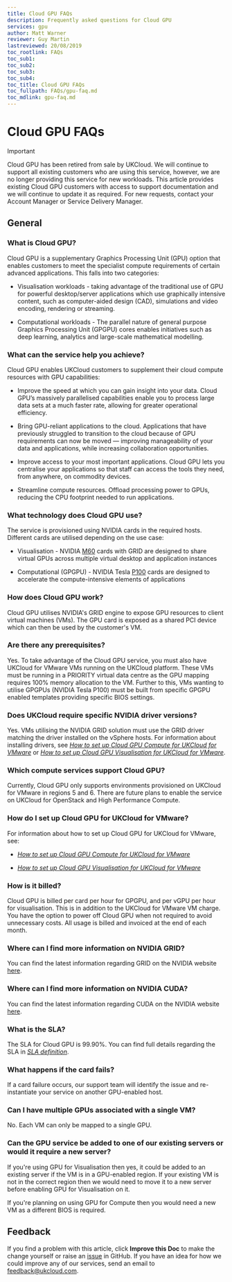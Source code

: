 ```yaml
---
title: Cloud GPU FAQs
description: Frequently asked questions for Cloud GPU
services: gpu
author: Matt Warner
reviewer: Guy Martin
lastreviewed: 20/08/2019
toc_rootlink: FAQs
toc_sub1: 
toc_sub2:
toc_sub3:
toc_sub4:
toc_title: Cloud GPU FAQs
toc_fullpath: FAQs/gpu-faq.md
toc_mdlink: gpu-faq.md
---
```


# Cloud GPU FAQs

> [!IMPORTANT]
> Cloud GPU has been retired from sale by UKCloud. We will continue to support all existing customers who are using this service, however, we are no longer providing this service for new workloads. This article provides existing Cloud GPU customers with access to support documentation and we will continue to update it as required. For new requests, contact your Account Manager or Service Delivery Manager.

## General

### What is Cloud GPU?

Cloud GPU is a supplementary Graphics Processing Unit (GPU) option that enables customers to meet the specialist compute requirements of certain advanced applications. This falls into two categories:

- Visualisation workloads - taking advantage of the traditional use of GPU for powerful desktop/server applications which use graphically intensive content, such as computer-aided design (CAD), simulations and video encoding, rendering or streaming.

- Computational workloads - The parallel nature of general purpose Graphics Processing Unit (GPGPU) cores enables initiatives such as deep learning, analytics and large-scale mathematical modelling.

### What can the service help you achieve?

Cloud GPU enables UKCloud customers to supplement their cloud compute resources with GPU capabilities:

- Improve the speed at which you can gain insight into your data. Cloud GPU’s massively parallelised capabilities enable you to process large data sets at a much faster rate, allowing for greater operational efficiency.

- Bring GPU-reliant applications to the cloud. Applications that have previously struggled to transition to the cloud because of GPU requirements can now be moved — improving manageability of your data and applications, while increasing collaboration opportunities.

- Improve access to your most important applications. Cloud GPU lets you centralise your applications so that staff can access the tools they need, from anywhere, on commodity devices.

- Streamline compute resources. Offload processing power to GPUs, reducing the CPU footprint needed to run applications.

### What technology does Cloud GPU use?

The service is provisioned using NVIDIA cards in the required hosts. Different cards are utilised depending on the use case:

- Visualisation - NVIDIA [M60](https://www.nvidia.com/content/dam/en-zz/Solutions/design-visualization/solutions/resources/documents1/nvidia-m60-datasheet.pdf) cards with GRID are designed to share virtual GPUs across multiple virtual desktop and application instances

- Computational (GPGPU) - NVIDIA Tesla [P100](https://www.nvidia.com/en-us/data-center/tesla-p100/) cards are designed to accelerate the compute-intensive elements of applications

### How does Cloud GPU work?

Cloud GPU utilises NVIDIA's GRID engine to expose GPU resources to client virtual machines (VMs). The GPU card is exposed as a shared PCI device which can then be used by the customer's VM.

### Are there any prerequisites?

Yes. To take advantage of the Cloud GPU service, you must also have UKCloud for VMware VMs running on the UKCloud platform. These VMs must be running in a PRIORITY virtual data centre as the GPU mapping requires 100% memory allocation to the VM. Further to this, VMs wanting to utilise GPGPUs (NVIDIA Tesla P100) must be built from specific GPGPU enabled templates providing specific BIOS settings.

### Does UKCloud require specific NVIDIA driver versions?

Yes. VMs utilising the NVIDIA GRID solution must use the GRID driver matching the driver installed on the vSphere hosts. For information about installing drivers, see [*How to set up Cloud GPU Compute for UKCloud for VMware*](../vmware/vmw-how-setup-gpu-compute.md#installing-nvidia-drivers) or [*How to set up Cloud GPU Visualisation for UKCloud for VMware*](../vmware/vmw-how-setup-gpu-visualisation.md#installing-nvidia-drivers).

### Which compute services support Cloud GPU?

Currently, Cloud GPU only supports environments provisioned on UKCloud for VMware in regions 5 and 6. There are future plans to enable the service on UKCloud for OpenStack and High Performance Compute.

### How do I set up Cloud GPU for UKCloud for VMware?

For information about how to set up Cloud GPU for UKCloud for VMware, see:

- [*How to set up Cloud GPU Compute for UKCloud for VMware*](../vmware/vmw-how-setup-gpu-compute.md)

- [*How to set up Cloud GPU Visualisation for UKCloud for VMware*](../vmware/vmw-how-setup-gpu-visualisation.md)

### How is it billed?

Cloud GPU is billed per card per hour for GPGPU, and per vGPU per hour for visualisation. This is in addition to the UKCloud for VMware VM charge. You have the option to power off Cloud GPU when not required to avoid unnecessary costs. All usage is billed and invoiced at the end of each month.

### Where can I find more information on NVIDIA GRID?

You can find the latest information regarding GRID on the NVIDIA website [here](https://www.nvidia.com/en-gb/design-visualization/grid-vpc-vapps/).

### Where can I find more information on NVIDIA CUDA?

You can find the latest information regarding CUDA on the NVIDIA website [here](https://developer.nvidia.com/cuda-zone).

### What is the SLA?

The SLA for Cloud GPU is 99.90%. You can find full details regarding the SLA in [*SLA definition*](../other/other-ref-sla-definition.md).

### What happens if the card fails?

If a card failure occurs, our support team will identify the issue and re-instantiate your service on another GPU-enabled host.

### Can I have multiple GPUs associated with a single VM?

No. Each VM can only be mapped to a single GPU.

### Can the GPU service be added to one of our existing servers or would it require a new server?

If you're using GPU for Visualisation then yes, it could be added to an existing server if the VM is in a GPU-enabled region. If your existing VM is not in the correct region then we would need to move it to a new server before enabling GPU for Visualisation on it.

If you're planning on using GPU for Compute then you would need a new VM as a different BIOS is required.

## Feedback

If you find a problem with this article, click **Improve this Doc** to make the change yourself or raise an [issue](https://github.com/UKCloud/documentation/issues) in GitHub. If you have an idea for how we could improve any of our services, send an email to <feedback@ukcloud.com>.
